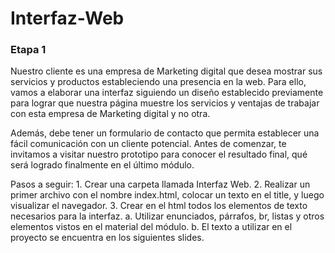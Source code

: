 # Interfaz-Web
<h3>Etapa 1</h3>
<p>Nuestro cliente es una empresa de Marketing
digital que desea mostrar sus servicios y
productos estableciendo una presencia en la
web. Para ello, vamos a elaborar una interfaz
siguiendo un diseño establecido previamente
para lograr que nuestra página muestre los
servicios y ventajas de trabajar con esta empresa
de Marketing digital y no otra.</p>

<p>Además, debe tener un formulario de contacto
que permita establecer una fácil comunicación
con un cliente potencial.
Antes de comenzar, te invitamos a visitar nuestro
prototipo para conocer el resultado final, qué será
logrado finalmente en el último módulo.</p>
Pasos a seguir:
1. Crear una carpeta llamada Interfaz Web.
2. Realizar un primer archivo con el nombre
index.html, colocar un texto en el title, y
luego visualizar el navegador.
3. Crear en el html todos los elementos de texto
necesarios para la interfaz.
a. Utilizar enunciados, párrafos, br, listas y
otros elementos vistos en el material del
módulo.
b. El texto a utilizar en el proyecto se
encuentra en los siguientes slides.


